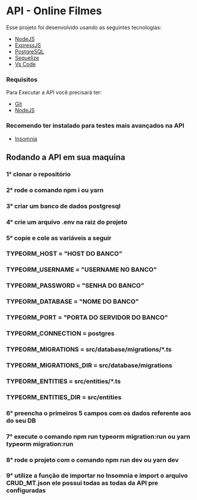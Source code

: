 # API - Online Filmes

Esse projeto foi desenvolvido usando as seguintes tecnologias:

- [NodeJS](https://nodejs.org/pt-br/)
- [ExpressJS](https://expressjs.com/)
- [PostgreSQL](https://www.postgresql.org/)
- [Sequelize](https://typeorm.io/)
- [Vs Code](https://code.visualstudio.com/)

### Requisitos

Para Executar a API você precisará ter:
* [Git](https://git-scm.com)
* [NodeJS](https://www.npmjs.com/)

### Recomendo ter instalado para testes mais avançados na API

* [Insomnia](https://insomnia.rest/)

## Rodando a API em sua maquina

### 1° clonar o repositório
### 2° rode o comando npm i ou yarn
### 3° criar um banco de dados postgresql
### 4° crie um arquivo .env na raiz do projeto
### 5° copie e cole as variáveis a seguir

### TYPEORM_HOST = "HOST DO BANCO"
### TYPEORM_USERNAME = "USERNAME NO BANCO"
### TYPEORM_PASSWORD = "SENHA DO BANCO"
### TYPEORM_DATABASE = "NOME DO BANCO"
### TYPEORM_PORT = "PORTA DO SERVIDOR DO BANCO"
### TYPEORM_CONNECTION = postgres
### TYPEORM_MIGRATIONS = src/database/migrations/*.ts
### TYPEORM_MIGRATIONS_DIR = src/database/migrations
### TYPEORM_ENTITIES = src/entities/*.ts
### TYPEORM_ENTITIES_DIR = src/entities

### 6° preencha o primeiros 5 campos com os dados referente aos do seu DB
### 7° execute o comando npm run typeorm migration:run ou yarn typeorm migration:run
### 8° rode o projeto com o comando npm run dev ou yarn dev
### 9° utilize a função de importar no Insomnia e import o arquivo CRUD_MT.json ele possui todas as todas da API pre configuradas
